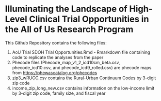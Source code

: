 # Illuminating the Landscape of High-Level Clinical Trial Opportunities in the All of Us Research Program

This Github Repository contains the following files:

1. AoU Trial SDOH Trial Opportunities.Rmd - Rmarkdown file containing code to replicate the analyses from the paper
2. Phecode files (Phecode_map_v1_2_icd10cm_beta.csv, phecode_icd10.csv, and phecode_icd9_rolled.csv) are phecode maps from https://phewascatalog.org/phecodes
3. zip3_wRUCC.csv contains the Rural-Urban Continuum Codes by 3-digit zip code
4. income_zip_long_new.csv contains information on the low-income limit by 3-digit zip code, family size, and fiscal year 
